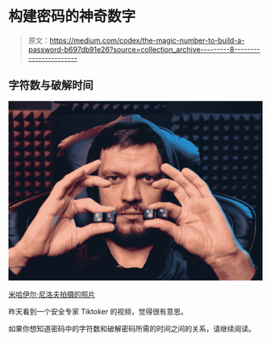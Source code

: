 # 构建密码的神奇数字

> 原文：<https://medium.com/codex/the-magic-number-to-build-a-password-b697db91e26?source=collection_archive---------8----------------------->

## 字符数与破解时间

![](img/55464d83dce4e36c9dd3403513780c7c.png)

[米哈伊尔·尼洛夫拍摄的照片](https://www.pexels.com/photo/fashion-man-people-woman-6964166/)

昨天看到一个安全专家 Tiktoker 的视频，觉得很有意思。

如果你想知道密码中的字符数和破解密码所需的时间之间的关系，请继续阅读。